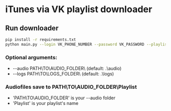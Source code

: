 # iTunes via VK playlist downloader

## Run downloader
```bash
pip install -r requirements.txt
python main.py --login VK_PHONE_NUMBER --password VK_PASSWORD --playlist PATH\TO\Playlist.txt
```

### Optional arguments:
- --audio PATH\TO\AUDIO_FOLDER\ (default: .\audio)
- --logs PATH\TO\LOGS_FOLDER\ (default: .\logs)

### Audiofiles save to PATH\TO\AUDIO_FOLDER\Playlist 
- 'PATH\TO\AUDIO_FOLDER\' is your --audio folder 
- 'Playlist' is your playlist's name
